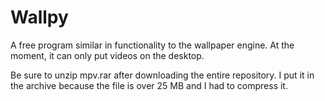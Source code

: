 # Wallpy

A free program similar in functionality to the wallpaper engine. At the moment, it can only put videos on the desktop.

Be sure to unzip mpv.rar after downloading the entire repository. I put it in the archive because the file is over 25 MB and I had to compress it.
